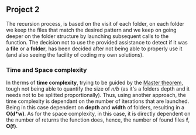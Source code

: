 ## Project 2
The recursion process, is based on the visit of each folder, on each folder we keep the files that match the desired
pattern and we keep on going deeper on the folder structure by launching subsequent calls to the function. The 
decision not to use the provided assistance to detect if it was a __file__ or a __folder__, has been decided after 
not being able to properly use it (and also seeing the facility of coding my own solutions).

### Time and Space complexity
In therms of __time complexity__, trying to be guided by the
[Master theorem](https://en.wikipedia.org/wiki/Master_theorem_(analysis_of_algorithms)), tough not being able to 
quantify the size of _n/b_ (as it's a folders depth and it needs not to be splitted proportionally). Thus, using
another approach, the time complexity is dependant on the number of iterations that are launched. Being in this case
dependent on __depth__ and __width__ of folders, resulting in a __O(d*w)__. As for the space complexity, in this case, 
it is directly dependent on the number of returns the function does, hence, the number of found files __f__, __O(f)__.
